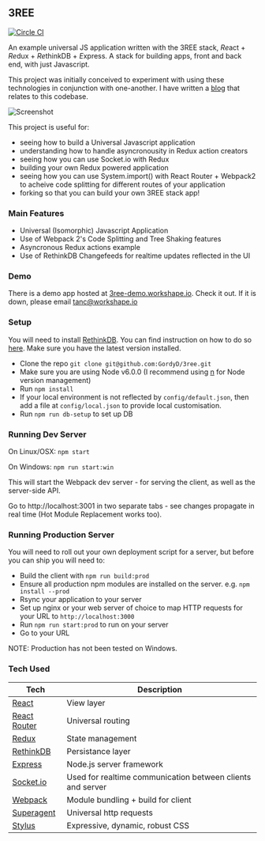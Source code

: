 ## 3REE
[![Circle CI](https://circleci.com/gh/GordyD/3ree.svg?style=svg)](https://circleci.com/gh/GordyD/3ree)

An example universal JS application written with the 3REE stack, *Re*act + *Re*dux + *Re*thinkDB + *E*xpress. A stack for building apps, front and back end, with just Javascript.

This project was initially conceived to experiment with using these technologies in conjunction with one-another. I have written a [blog](http://blog.workshape.io/the-3ree-stack-react-redux-rethinkdb-express-js/) that relates to this codebase.

![Screenshot](http://i.imgur.com/RiFteKV.png)

This project is useful for:
 - seeing how to build a Universal Javascript application
 - understanding how to handle asyncronousity in Redux action creators
 - seeing how you can use Socket.io with Redux
 - building your own Redux powered application
 - seeing how you can use System.import() with React Router + Webpack2 to acheive code splitting for different routes of your application
 - forking so that you can build your own 3REE stack app!

### Main Features

 - Universal (Isomorphic) Javascript Application
 - Use of Webpack 2's Code Splitting and Tree Shaking features
 - Asyncronous Redux actions example
 - Use of RethinkDB Changefeeds for realtime updates reflected in the UI

### Demo

There is a demo app hosted at [3ree-demo.workshape.io](http://3ree-demo.workshape.io). Check it out. If it is down, please email  tanc@workshape.io

### Setup

You will need to install [RethinkDB](http://www.rethinkdb.com). You can find instruction on how to do so [here](http://rethinkdb.com/docs/install/). Make sure you have the latest version installed.

 - Clone the repo `git clone git@github.com:GordyD/3ree.git`
 - Make sure you are using Node v6.0.0 (I recommend using [n](https://github.com/tj/n) for Node version management)
 - Run `npm install`
 - If your local environment is not reflected by `config/default.json`, then add a file at `config/local.json` to provide local customisation.
 - Run `npm run db-setup` to set up DB

### Running Dev Server

On Linux/OSX: `npm start`

On Windows: `npm run start:win`

This will start the Webpack dev server - for serving the client, as well as the server-side API.

Go to http://localhost:3001 in two separate tabs - see changes propagate in real time (Hot Module Replacement works too).

### Running Production Server

You will need to roll out your own deployment script for a server, but before you can ship you will need to:

 - Build the client with `npm run build:prod`
 - Ensure all production npm modules are installed on the server. e.g. `npm install --prod`
 - Rsync your application to your server
 - Set up nginx or your web server of choice to map HTTP requests for your URL to `http://localhost:3000`
 - Run `npm run start:prod` to run on your server
 - Go to your URL

NOTE: Production has not been tested on Windows.

### Tech Used

| **Tech** | **Description** |
| ---------|-----------------|
| [React](https://facebook.github.io/react/) | View layer |
| [React Router](https://github.com/reactjs/react-router) | Universal routing |
| [Redux](http://redux.js.org/) | State management |
| [RethinkDB](http://www.rethinkdb.com) | Persistance layer |
| [Express](http://expressjs.com/) | Node.js server framework |
| [Socket.io]() | Used for realtime communication between clients and server |
| [Webpack](https://webpack.github.io/) | Module bundling + build for client |
| [Superagent](https://github.com/visionmedia/superagent) | Universal http requests |
| [Stylus](http://stylus-lang.com/) | Expressive, dynamic, robust CSS |
